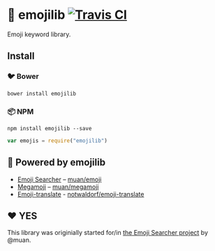 # :book: emojilib [![Travis CI](https://travis-ci.org/muan/emojilib.svg?branch=master)](https://travis-ci.org/muan/emojilib)

Emoji keyword library.

## Install

### :bird: Bower

```
bower install emojilib
```

### :package: NPM

```
npm install emojilib --save
```

```javascript
var emojis = require("emojilib")
```

## :electric_plug: Powered by emojilib

* [Emoji Searcher](http://emoji.muan.co) – [muan/emoji](https://github.com/muan/emoji)
* [Megamoji](http://megamoji.muan.co) – [muan/megamoji](https://github.com/muan/megaemoji)
* [Emoji-translate](http://meowni.ca/emoji-translate) - [notwaldorf/emoji-translate](https://github.com/notwaldorf/emoji-translate)

## :heart: YES

This library was originially started for/in [the Emoji Searcher project](http://github.com/muan/emoji) by @muan.
